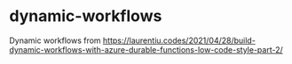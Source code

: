 # dynamic-workflows
Dynamic workflows from https://laurentiu.codes/2021/04/28/build-dynamic-workflows-with-azure-durable-functions-low-code-style-part-2/
